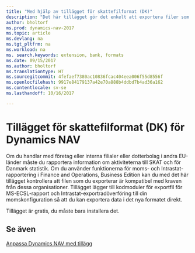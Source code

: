 ```yaml
---
title: "Med hjälp av tillägget för skattefilformat (DK)"
description: "Det här tillägget gör det enkelt att exportera filer som är förformaterade för att uppfylla bankkraven för elektroniska inlagor."
author: bholtorf
ms.prod: dynamics-nav-2017
ms.topic: article
ms.devlang: na
ms.tgt_pltfrm: na
ms.workload: na
ms. search.keywords: extension, bank, formats
ms.date: 09/15/2017
ms.author: bholtorf
ms.translationtype: HT
ms.sourcegitcommit: 4fefaef7380ac10836fcac404eea006f55d8556f
ms.openlocfilehash: 9917e84179137a42e70a888b4ddbd7b4ad36a162
ms.contentlocale: sv-se
ms.lasthandoff: 10/16/2017

---
```


# <a name="the-tax-file-formats-dk-extension-for-dynamics-nav"></a>Tillägget för skattefilformat (DK) för Dynamics NAV
Om du handlar med företag eller interna filialer eller dotterbolag i andra EU-länder måste du rapportera information om aktiviteterna till SKAT och för Danmark statistik. Om du använder funktionerna för moms- och Intrastat-rapportering i Finance and Operations, Business Edition kan du med det här tillägget kontrollera att filen som du exporterar är kompatibel med kraven från dessa organisationer. Tillägget lägger till kodmoduler för exportfil för MS-ECSL-rapport och Intrastat-exportradöverföring till din momskonfiguration så att du kan exportera data i det nya formatet direkt.

Tillägget är gratis, du måste bara installera det. 

## <a name="see-also"></a>Se även
[Anpassa Dynamics NAV med tillägg](ui-extensions.md)

